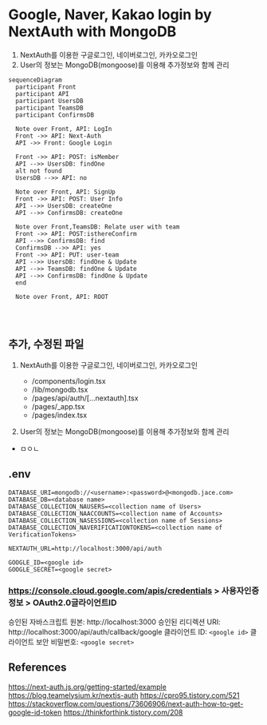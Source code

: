 # Google, Naver, Kakao login by NextAuth with MongoDB

1. NextAuth를 이용한 구글로그인, 네이버로그인, 카카오로그인
2. User의 정보는 MongoDB(mongoose)를 이용해 추가정보와 함께 관리

```mermaid
sequenceDiagram
  participant Front
  participant API
  participant UsersDB
  participant TeamsDB
  participant ConfirmsDB

  Note over Front, API: LogIn
  Front ->> API: Next-Auth
  API ->> Front: Google Login

  Front ->> API: POST: isMember
  API -->> UsersDB: findOne
  alt not found
  UsersDB -->> API: no

  Note over Front, API: SignUp
  Front ->> API: POST: User Info
  API -->> UsersDB: createOne
  API -->> ConfirmsDB: createOne

  Note over Front,TeamsDB: Relate user with team
  Front ->> API: POST:isthereConfirm
  API -->> ConfirmsDB: find
  ConfirmsDB -->> API: yes
  Front ->> API: PUT: user-team
  API -->> UsersDB: findOne & Update
  API -->> TeamsDB: findOne & Update
  API -->> ConfirmsDB: findOne & Update
  end

  Note over Front, API: ROOT




```

## 추가, 수정된 파일

1. NextAuth를 이용한 구글로그인, 네이버로그인, 카카오로그인

   - /components/login.tsx
   - /lib/mongodb.tsx
   - /pages/api/auth/[...nextauth].tsx
   - /pages/\_app.tsx
   - /pages/index.tsx

2. User의 정보는 MongoDB(mongoose)를 이용해 추가정보와 함께 관리

- ㅁㅇㄴ

## .env

```
DATABASE_URI=mongodb://<username>:<password>@<mongodb.jace.com>
DATABASE_DB=<database name>
DATABASE_COLLECTION_NAUSERS=<collection name of Users>
DATABASE_COLLECTION_NAACCOUNTS=<collection name of Accounts>
DATABASE_COLLECTION_NASESSIONS=<collection name of Sessions>
DATABASE_COLLECTION_NAVERIFICATIONTOKENS=<collection name of VerificationTokens>

NEXTAUTH_URL=http://localhost:3000/api/auth

GOOGLE_ID=<google id>
GOOGLE_SECRET=<google secret>
```

### https://console.cloud.google.com/apis/credentials > 사용자인증정보 > OAuth2.0글라이언트ID

승인된 자바스크립트 원본: http://localhost:3000
승인된 리디렉션 URI: http://localhost:3000/api/auth/callback/google
클라이언트 ID: `<google id>`
클라이언트 보안 비밀번호: `<google secret>`

## References

https://next-auth.js.org/getting-started/example
https://blog.teamelysium.kr/nextjs-auth
https://cpro95.tistory.com/521
https://stackoverflow.com/questions/73606906/next-auth-how-to-get-google-id-token
https://thinkforthink.tistory.com/208
